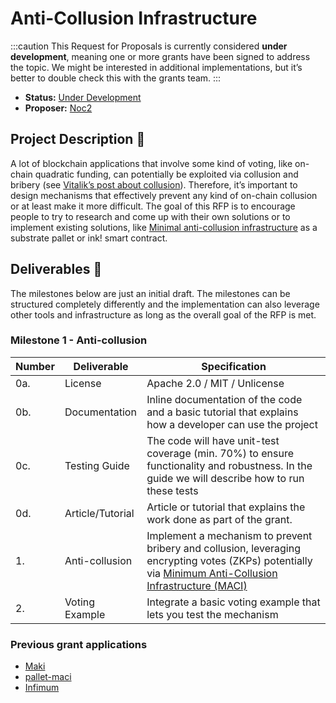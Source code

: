 # Anti-Collusion Infrastructure

:::caution
This Request for Proposals is currently considered **under development**, meaning one or more grants have been signed to address the topic. We might be interested in additional implementations, but it’s better to double check this with the grants team.
:::

* **Status:** [Under Development](https://grants.web3.foundation/applications/infimum)
* **Proposer:** [Noc2](https://github.com/Noc2)

## Project Description :page_facing_up: 

A lot of blockchain applications that involve some kind of voting, like on-chain quadratic funding, can potentially be exploited via collusion and bribery (see [Vitalik’s post about collusion](https://vitalik.eth.limo/general/2019/04/03/collusion.html)). Therefore, it’s important to design mechanisms that effectively prevent any kind of on-chain collusion or at least make it more difficult. The goal of this RFP is to encourage people to try to research and come up with their own solutions or to implement existing solutions, like [Minimal anti-collusion infrastructure](https://ethresear.ch/t/minimal-anti-collusion-infrastructure/5413) as a substrate pallet or ink! smart contract.  

## Deliverables :nut_and_bolt:

The milestones below are just an initial draft. The milestones can be structured completely differently and the implementation can also leverage other tools and infrastructure as long as the overall goal of the RFP is met. 

### Milestone 1 - Anti-collusion

| Number | Deliverable | Specification | 
| ------------- | ------------- | ------------- |
| 0a. | License | Apache 2.0 / MIT / Unlicense |
| 0b. | Documentation | Inline documentation of the code and a basic tutorial that explains how a developer can use the project |
| 0c. | Testing Guide | The code will have unit-test coverage (min. 70%) to ensure functionality and robustness. In the guide we will describe how to run these tests | 
| 0d. | Article/Tutorial | Article or tutorial that explains the work done as part of the grant. 
| 1. | Anti-collusion | Implement a mechanism to prevent bribery and collusion, leveraging encrypting votes (ZKPs) potentially via [Minimum Anti-Collusion Infrastructure (MACI)](https://ethresear.ch/t/minimal-anti-collusion-infrastructure/5413) |  
| 2.  | Voting Example | Integrate a basic voting example that lets you test the mechanism | 

### Previous grant applications

- [Maki](https://github.com/w3f/Grants-Program/pull/1144)
- [pallet-maci](https://github.com/w3f/Grants-Program/pull/232)
- [Infimum](https://github.com/w3f/Grants-Program/pull/1948)
